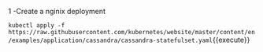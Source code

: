 1 -Create a nginix deployment

`kubectl apply -f https://raw.githubusercontent.com/kubernetes/website/master/content/en/examples/application/cassandra/cassandra-statefulset.yaml`{{execute}}